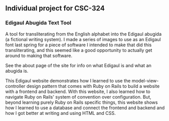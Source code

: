 ## Individual project for CSC-324

### Edigaul Abugida Text Tool
A tool for transliterating from the English alphabet into the Edigaul abugida (a fictional writing system). I made a series of images to use as an Edigaul font last spring for a piece of software I intended to make that did this transliterating, and this seemed like a good opportunity to actually get around to making that software.

See the about page of the site for info on what Edigaul is and what an abugida is.

This Edigaul website demonstrates how I learned to use the model-view-controller design pattern that comes with Ruby on Rails to build a website with a frontend and backend. With this website, I also learned how to navigate Ruby on Rails' system of convention over configuration. But, beyond learning purely Ruby on Rails specific things, this website shows how I learned to use a database and connect the frontend and backend and how I got better at writing and using HTML and CSS.
